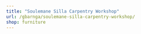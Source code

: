 ```yaml
---
title: "Soulemane Silla Carpentry Workshop"
url: /gbarnga/soulemane-silla-carpentry-workshop/
shop: furniture
---
```

